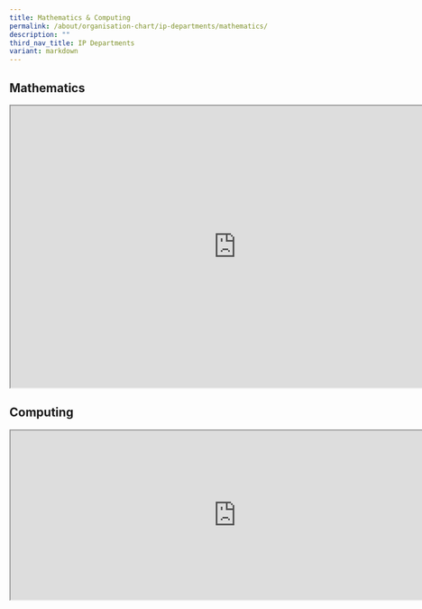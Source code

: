 ```yaml
---
title: Mathematics & Computing
permalink: /about/organisation-chart/ip-departments/mathematics/
description: ""
third_nav_title: IP Departments
variant: markdown
---
```

<h2>Mathematics</h2>
<iframe src="https://docs.google.com/document/d/e/2PACX-1vQZZaY3L4i3VAiXCJGGO5SWLz-8BubQAlsDzBQorh6d3IMV9w_wKi9uOX7HwUjdSQEfKwyB93Ok60PK/pub?embedded=true" width="800px" height="500px" scrolling="no"></iframe>

<h2>Computing</h2>

<iframe src="https://docs.google.com/document/d/e/2PACX-1vR_rBXONZa9eRKT0ZbTKygK39Aw_OVmeXnjR2w3Dw6TE0bo6yxdFT5UcfCgEMrZ3KD2KVPjk19kZCba/pub?embedded=true" width="800px" height="300px" scrolling="no"></iframe>